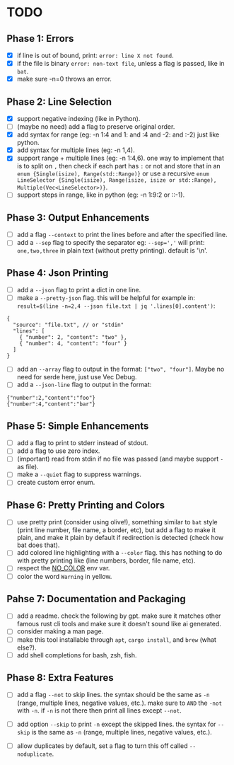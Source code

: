 # TODO

## Phase 1: Errors

- [x] if line is out of bound, print: `error: line X not found`.
- [x] if the file is binary `error: non-text file`, unless a flag is passed, like in `bat`.
- [x] make sure -n=0 throws an error.

## Phase 2: Line Selection

- [x] support negative indexing (like in Python).
- [ ] (maybe no need) add a flag to preserve original order.
- [x] add syntax for range (eg: -n 1:4 and 1: and :4 and -2: and :-2) just like python.
- [x] add syntax for multiple lines (eg: -n 1,4).
- [x] support range + multiple lines (eg: -n 1:4,6). one way to implement that is to split on `,` then check if each part has `:` or not and store that in an `enum {Single(isize), Range(std::Range)}` or use a recursive `enum LineSelector {Single(isize), Range(isize, isize or std::Range), Multiple(Vec<LineSelector>)}`.
- [ ] support steps in range, like in python (eg: -n 1:9:2 or ::-1).

## Phase 3: Output Enhancements 

- [ ] add a flag `--context` to print the lines before and after the specified line.
- [ ] add a `--sep` flag to specify the separator eg: `--sep=','` will print: `one,two,three` in plain text (without pretty printing). default is '\n'.

## Phase 4: Json Printing

- [ ] add a `--json` flag to print a dict in one line.
- [ ] make a `--pretty-json` flag. this will be helpful for example in: `result=$(line -n=2,4 --json file.txt | jq '.lines[0].content')`:
```
{
  "source": "file.txt", // or "stdin"
  "lines": [
    { "number": 2, "content": "two" },
    { "number": 4, "content": "four" }
  ]
}
```
- [ ] add an `--array` flag to output in the format: `["two", "four"]`. Maybe no need for serde here, just use Vec Debug.
- [ ] add a `--json-line` flag to output in the format:
```
{"number":2,"content":"foo"}
{"number":4,"content":"bar"}
```

## Phase 5: Simple Enhancements

- [ ] add a flag to print to stderr instead of stdout.
- [ ] add a flag to use zero index.
- [ ] (important) read from stdin if no file was passed (and maybe support `-` as file).
- [ ] make a `--quiet` flag to suppress warnings.
- [ ] create custom error enum.

## Phase 6: Pretty Printing and Colors

- [ ] use pretty print (consider using olive!), something similar to `bat` style (print line number, file name, a border, etc), but add a flag to make it plain, and make it plain by default if redirection is detected (check how bat does that).
- [ ] add colored line highlighting with a `--color` flag. this has nothing to do with pretty printing like (line numbers, border, file name, etc).
- [ ] respect the [NO_COLOR](https://no-color.org) env var.
- [ ] color the word `Warning` in yellow.

## Pahse 7: Documentation and Packaging

- [ ] add a readme. check the following by gpt. make sure it matches other famous rust cli tools and make sure it doesn't sound like ai generated.
- [ ] consider making a man page.
- [ ] make this tool installable through `apt`, `cargo install`, and `brew` (what else?).
- [ ] add shell completions for bash, zsh, fish.

## Phase 8: Extra Features

- [ ] add a flag `--not` to skip lines. the syntax should be the same as `-n` (range, multiple lines, negative values, etc.). make sure to `AND` the `-not` with `-n`. if `-n` is not there then print all lines except `--not`.
- [ ] add option `--skip` to print `-n` except the skipped lines. the syntax for `--skip` is the same as `-n` (range, multiple lines, negative values, etc.).
- [ ] allow duplicates by default, set a flag to turn this off called `--noduplicate`.


